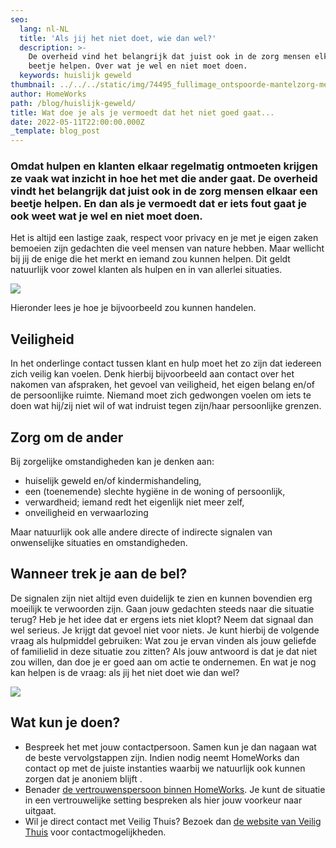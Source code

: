 ```yaml
---
seo:
  lang: nl-NL
  title: 'Als jij het niet doet, wie dan wel?'
  description: >-
    De overheid vind het belangrijk dat juist ook in de zorg mensen elkaar een
    beetje helpen. Over wat je wel en niet moet doen.
  keywords: huislijk geweld
thumbnail: ../../../static/img/74495_fullimage_ontspoorde-mantelzorg-meldcode.jpg
author: HomeWorks
path: /blog/huislijk-geweld/
title: Wat doe je als je vermoedt dat het niet goed gaat...
date: 2022-05-11T22:00:00.000Z
_template: blog_post
---
```




### Omdat hulpen en klanten elkaar regelmatig ontmoeten krijgen ze vaak wat inzicht in hoe het met die ander gaat. De overheid vindt het belangrijk dat juist ook in de zorg mensen elkaar een beetje helpen. En dan als je vermoedt dat er iets fout gaat je ook weet wat je wel en niet moet doen.

Het is altijd een lastige zaak, respect voor privacy en je met je eigen zaken bemoeien zijn gedachten die veel mensen van nature hebben. Maar wellicht bij jij de enige die het merkt en iemand zou kunnen helpen. Dit geldt natuurlijk voor zowel klanten als hulpen en in van allerlei situaties.

![](/74495_fullimage_ontspoorde-mantelzorg-meldcode.jpg)

Hieronder lees je hoe je bijvoorbeeld zou kunnen handelen.

## Veiligheid

In het onderlinge contact tussen klant en hulp moet het zo zijn dat iedereen zich veilig kan voelen. Denk hierbij bijvoorbeeld aan contact over het nakomen van afspraken, het gevoel van veiligheid, het eigen belang en/of de persoonlijke ruimte. Niemand moet zich gedwongen voelen om iets te doen wat hij/zij niet wil of wat indruist tegen zijn/haar persoonlijke grenzen.

## Zorg om de ander

Bij zorgelijke omstandigheden kan je denken aan:

* huiselijk geweld en/of kindermishandeling,
* een (toenemende) slechte hygiëne in de woning of persoonlijk,
* verwardheid; iemand redt het eigenlijk niet meer zelf,
* onveiligheid en verwaarlozing

Maar natuurlijk ook alle andere directe of indirecte signalen van onwenselijke situaties en omstandigheden.

## Wanneer trek je aan de bel?

De signalen zijn niet altijd even duidelijk te zien en kunnen bovendien erg moeilijk te verwoorden zijn. Gaan jouw gedachten steeds naar die situatie terug? Heb je het idee dat er ergens iets niet klopt? Neem dat signaal dan wel serieus. Je krijgt dat gevoel niet voor niets. Je kunt hierbij de volgende vraag als hulpmiddel gebruiken: Wat zou je ervan vinden als jouw geliefde of familielid in deze situatie zou zitten? Als jouw antwoord is dat je dat niet zou willen, dan doe je er goed aan om actie te ondernemen. En wat je nog kan helpen is de vraag: als jij het niet doet wie dan wel?

![](/gettyimages-138710477.jpg)

## Wat kun je doen?

* Bespreek het met jouw contactpersoon. Samen kun je dan nagaan wat de beste vervolgstappen zijn. Indien nodig neemt HomeWorks dan contact op met de juiste instanties waarbij we natuurlijk ook kunnen zorgen dat je anoniem blijft .
* Benader [de vertrouwenspersoon binnen HomeWorks](/blog/vertrouwenspersoon/ "Vetrouwensperoon HomeWorks en huislijk geweld"). Je kunt de situatie in een vertrouwelijke setting bespreken als hier jouw voorkeur naar uitgaat.
* Wil je direct contact met Veilig Thuis? Bezoek dan [de website van Veilig Thuis](https://veiligthuis.nl/ "Veilig thuis huislijk geweld") voor contactmogelijkheden.
